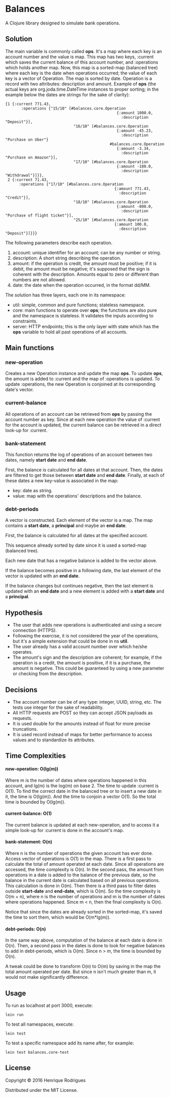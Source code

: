 # Balances

A Clojure library designed to simulate bank operations.

## Solution

The main variable is commonly called **ops**. It's a map where each key is an account number and the value is map.
This map has two keys, :current which saves the current balance of this account number, and :operations which holds another map.
Now, this map is a sorted-map (balanced tree) where each key is the date when operations occurred; the value of each key is a vector of Operation. The map is sorted by date.
Operation is a record with two attributes: description and amount.
Example of **ops** (the actual keys are org.joda.time.DateTime instances to proper sorting; in the example below the dates are strings for the sake of clarity):

```
{1 {:current 771.43,
       :operations {"15/10" [#balances.core.Operation
                                                 {:amount 1000.0,
                                                   :description "Deposit"}],
                              "16/10" [#balances.core.Operation
                                                 {:amount -45.23,
                                                   :description "Purchase on Uber"}
                                              #balances.core.Operation
                                                 {:amount -3.34,
                                                   :description "Purchase on Amazon"}],
                              "17/10" [#balances.core.Operation
                                                 {:amount -180.0,
                                                   :description "Withdrawal"}]}},
 2 {:current 71.43,
      :operations {"17/10" [#balances.core.Operation
                                                {:amount 771.43,
                                                  :description "Credit"}],
                              "18/10" [#balances.core.Operation
                                                 {:amount -800.0,
                                                   :description "Purchase of flight ticket"}],
                              "25/10" [#balances.core.Operation
                                                {:amount 100.0,
                                                  :description "Deposit"}]}}}
```

The following parameters describe each operation. 

1. account: unique identifier for an account; can be any number or string. 
2. description: A short string describing the operation.
3. amount: if the operation is credit, the amount must be positive; if it is debit, the amount must be negative; it's supposed that the sign is coherent with the description. Amounts equal to zero or different than numbers are not allowed.
4. date: the date when the operation occurred, in the format dd/MM.

The solution has three layers, each one in its namespace:

* util: simple, common and pure functions; stateless namespace.
* core: main functions to operate over **ops**; the functions are also pure and the namespace is stateless. It validates the inputs according to constraints.
* server: HTTP endpoints; this is the only layer with state which has the **ops** variable to hold all past operations of all accounts.

## Main functions

### new-operation
Creates a new Operation instance and update the map **ops**.
To update **ops**, the amount is added to :current and the map of :operations is updated.
To update :operations, the new Operation is conjoined at its corresponding date's vector.

### current-balance
All operations of an account can be retrieved from **ops** by passing the account number as key.
Since at each new operation the value of :current for the account is updated, the current balance can be retrieved in a direct look-up for :current.
 
### bank-statement
This function returns the log of operations of an account between two dates, namely **start date** and **end date**.

First, the balance is calculated for all dates at that account.
Then, the dates are filtered to get those between **start date** and **end date**.
Finally, at each of these dates a new key-value is associated in the map: 

* key: date as string.
* value: map with the operations' descriptions and the balance.

### debt-periods
A vector is constructed. Each element of the vector is a map. The map contains a **start date**, a **principal** and maybe an **end date**.

First, the balance is calculated for all dates at the specified account.

This sequence already sorted by date since it is used a sorted-map (balanced tree).

Each new date that has a negative balance is added to the vector above.

If the balance becomes positive in a following date, the last element of the vector is updated with an **end date**.

If the balance changes but continues negative, then the last element is updated with an **end date** and a new element is added with a **start date** and a **principal**.

## Hypothesis

* The user that adds new operations is authenticated and using a secure connection (HTTPS).
* Following the exercise, it is not considered the year of the operations, but it's a simple extension that could be done in ns **util**.
* The user already has a valid account number over which he/she operates.
* The amount's sign and the description are coherent; for example, if the operation is a credit, the amount is positive, if it is a purchase, the amount is negative. This could be guaranteed by using a new parameter or checking from the description.

## Decisions

* The account number can be of any type: integer, UUID, string, etc. The tests use integer for the sake of readability.
* All HTTP requests are POST so they can accept JSON payloads as requests. 
* It is used double for the amounts instead of float for more precise truncations.
* It is used record instead of maps for better performance to access values and to standardize its attributes.

## Time Complexities

#### new-operation: O(lg(m))
Where m is the number of dates where operations happened in this account, and lg(m) is the log(m) on base 2.
The time to update :current is O(1).
To find the correct date in the balanced tree or to insert a new date in it, the time is O(lg(m)).
And the time to conjoin a vector O(1).
So the total time is bounded by O(lg(m)).

#### current-balance: O(1)
The current balance is updated at each new-operation, and to access it a simple look-up for :current is done in the account's map.

#### bank-statement: O(n)
Where n is the number of operations the given account has ever done. 
Access vector of operations is O(1) in the map. 
There is a first pass to calculate the total of amount operated at each date. Since all operations are accessed, the time complexity is O(n).
In the second pass, the amount from operations in a date is added to the balance of the previous date, so the balance in the current date is calculated based on all previous operations. This calculation is done in O(m).
Then there is a third pass to filter dates outside **start-date** and **end-date**, which is O(m).
So the time complexity is O(m + n), where n is the number of operations and m is the number of dates where operations happened. Since m < n, then the final complexity is O(n).

Notice that since the dates are already sorted in the sorted-map, it's saved the time to sort them, which would be O(m*lg(m)).

#### debt-periods: O(n)
In the same way above, computation of the balance at each date is done in O(n).
Then, a second pass in the dates is done to look for negative balances to add in debt-periods, which is O(m).
Since n > m, the time is bounded by O(n).

A tweak could be done to transform O(n) to O(m) by saving in the map the total amount operated per date.
But since n isn't much greater than m, it would not make significantly difference. 

## Usage

To run as localhost at port 3000, execute:

```shell
lein run
```

To test all namespaces, execute:
```shell
lein test
```

To test a specific namespace add its name after, for example:
```shell
lein test balances.core-test
```

## License

Copyright © 2016 Henrique Rodrigues

Distributed under the MIT License.